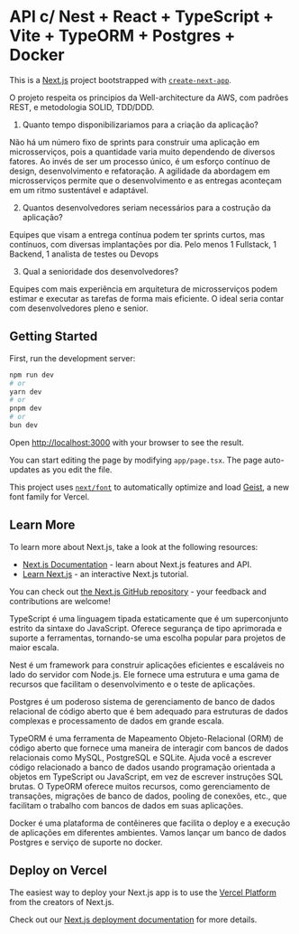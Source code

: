 # API c/ Nest + React + TypeScript + Vite + TypeORM + Postgres + Docker
This is a [Next.js](https://nextjs.org) project bootstrapped with [`create-next-app`](https://nextjs.org/docs/app/api-reference/cli/create-next-app).

O projeto respeita os principios da Well-architecture da AWS, com padrões REST, e metodologia SOLID, TDD/DDD.

1) Quanto tempo disponibilizariamos para a criação da aplicação?
   
Não há um número fixo de sprints para construir uma aplicação em microsserviços, pois a quantidade varia muito dependendo de diversos fatores. Ao invés de ser um processo único, é um esforço contínuo de design, desenvolvimento e refatoração. A agilidade da abordagem em microsserviços permite que o desenvolvimento e as entregas aconteçam em um ritmo sustentável e adaptável. 

2) Quantos desenvolvedores seriam necessários para a costrução da aplicação?

Equipes que visam a entrega contínua podem ter sprints curtos, mas contínuos, com diversas implantações por dia. 
Pelo menos 1 Fullstack, 1 Backend, 1 analista de testes ou Devops

3) Qual a senioridade dos desenvolvedores?

Equipes com mais experiência em arquitetura de microsserviços podem estimar e executar as tarefas de forma mais eficiente. O ideal seria contar com desenvolvedores pleno e senior. 

## Getting Started

First, run the development server:

```bash
npm run dev
# or
yarn dev
# or
pnpm dev
# or
bun dev
```

Open [http://localhost:3000](http://localhost:3000) with your browser to see the result.

You can start editing the page by modifying `app/page.tsx`. The page auto-updates as you edit the file.

This project uses [`next/font`](https://nextjs.org/docs/app/building-your-application/optimizing/fonts) to automatically optimize and load [Geist](https://vercel.com/font), a new font family for Vercel.


## Learn More

To learn more about Next.js, take a look at the following resources:

- [Next.js Documentation](https://nextjs.org/docs) - learn about Next.js features and API.
- [Learn Next.js](https://nextjs.org/learn) - an interactive Next.js tutorial.

You can check out [the Next.js GitHub repository](https://github.com/vercel/next.js) - your feedback and contributions are welcome!

TypeScript é uma linguagem tipada estaticamente que é um superconjunto estrito da sintaxe do JavaScript. Oferece segurança de tipo aprimorada e suporte a ferramentas, tornando-se uma escolha popular para projetos de maior escala.

Nest é um framework para construir aplicações eficientes e escaláveis no lado do servidor com Node.js. Ele fornece uma estrutura e uma gama de recursos que facilitam o desenvolvimento e o teste de aplicações.

Postgres é um poderoso sistema de gerenciamento de banco de dados relacional de código aberto que é bem adequado para estruturas de dados complexas e processamento de dados em grande escala.

TypeORM é uma ferramenta de Mapeamento Objeto-Relacional (ORM) de código aberto que fornece uma maneira de interagir com bancos de dados relacionais como MySQL, PostgreSQL e SQLite. Ajuda você a escrever código relacionado a banco de dados usando programação orientada a objetos em TypeScript ou JavaScript, em vez de escrever instruções SQL brutas. O TypeORM oferece muitos recursos, como gerenciamento de transações, migrações de banco de dados, pooling de conexões, etc., que facilitam o trabalho com bancos de dados em suas aplicações.

Docker é uma plataforma de contêineres que facilita o deploy e a execução de aplicações em diferentes ambientes. Vamos lançar um banco de dados Postgres e serviço de suporte no docker.

## Deploy on Vercel

The easiest way to deploy your Next.js app is to use the [Vercel Platform](https://vercel.com/new?utm_medium=default-template&filter=next.js&utm_source=create-next-app&utm_campaign=create-next-app-readme) from the creators of Next.js.



Check out our [Next.js deployment documentation](https://nextjs.org/docs/app/building-your-application/deploying) for more details.
